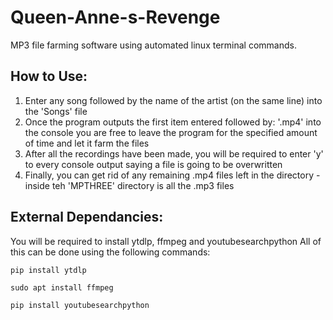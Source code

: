 # Queen-Anne-s-Revenge
MP3 file farming software using automated linux terminal commands.

## How to Use:
1. Enter any song followed by the name of the artist (on the same line) into the 'Songs' file
2. Once the program outputs the first item entered followed by: '.mp4' into the console you are free to leave the program for the specified amount of time and let it farm the files
3. After all the recordings have been made, you will be required to enter 'y' to every console output saying a file is going to be overwritten
4. Finally, you can get rid of any remaining .mp4 files left in the directory - inside teh 'MPTHREE' directory is all the .mp3 files

## External Dependancies:
You will be required to install ytdlp, ffmpeg and youtubesearchpython
All of this can be done using the following commands:
```YoutubeDLP
pip install ytdlp
```
```FFMPEG
sudo apt install ffmpeg
```
```YoutubeSearchPython
pip install youtubesearchpython
```
